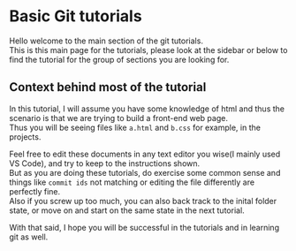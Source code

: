 # Basic Git tutorials

Hello welcome to the main section of the git tutorials.  
This is this main page for the tutorials, please look at the sidebar or below to find the tutorial for the group of sections you are looking for.  

## Context behind most of the tutorial

In this tutorial, I will assume you have some knowledge of html and thus the scenario is that we are trying to build a front-end web page.  
Thus you will be seeing files like `a.html` and `b.css` for example, in the projects.  

Feel free to edit these documents in any text editor you wise(I mainly used VS Code), and try to keep to the instructions shown.  
But as you are doing these tutorials, do exercise some common sense and things like `commit ids` not matching or editing the file differently are perfectly fine.  
Also if you screw up too much, you can also back track to the inital folder state, or move on and start on the same state in the next tutorial.  

With that said, I hope you will be successful in the tutorials and in learning git as well.